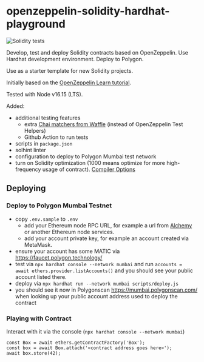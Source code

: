 # openzeppelin-solidity-hardhat-playground

![Solidity tests](https://github.com/briangershon/openzeppelin-solidity-hardhat-playground/actions/workflows/continuous-integration.yaml/badge.svg)

Develop, test and deploy Solidity contracts based on OpenZeppelin. Use Hardhat development environment. Deploy to Polygon.

Use as a starter template for new Solidity projects.

Initially based on the [OpenZeppelin Learn tutorial](https://docs.openzeppelin.com/learn/).

Tested with Node v16.15 (LTS).

Added:

- additional testing features
  - extra [Chai matchers from Waffle](https://ethereum-waffle.readthedocs.io/en/latest/matchers.html) (instead of OpenZeppelin Test Helpers)
  - Github Action to run tests
- scripts in `package.json`
- solhint linter
- configuration to deploy to Polygon Mumbai test network
- turn on Solidity optimization (1000 means optimize for more high-frequency usage of contract). [Compiler Options](https://docs.soliditylang.org/en/v0.7.2/using-the-compiler.html#input-description)

## Deploying

### Deploy to Polygon Mumbai Testnet

- copy `.env.sample` to `.env`
  - add your Ethereum node RPC URL, for example a url from [Alchemy](https://www.alchemy.com/) or another Ethereum node services.
  - add your account private key, for example an account created via MetaMask.
- ensure your account has some MATIC via <https://faucet.polygon.technology/>
- test via `npx hardhat console --network mumbai` and run `accounts = await ethers.provider.listAccounts()` and you should see your public account listed there.
- deploy via `npx hardhat run --network mumbai scripts/deploy.js`
- you should see it now in Polygonscan <https://mumbai.polygonscan.com/> when looking up your public account address used to deploy the contract

### Playing with Contract

Interact with it via the console (`npx hardhat console --network mumbai`)

```
const Box = await ethers.getContractFactory('Box');
const box = await Box.attach('<contract address goes here>');
await box.store(42);
```
